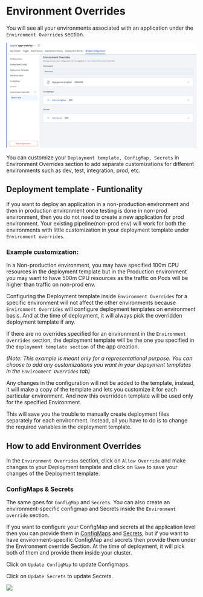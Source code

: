 # Environment Overrides

You will see all your environments associated with an application under the `Environment Overrides` section.

![](../../user-guide/creating-application/images/environment-override.png)


You can customize your `Deployment template, ConfigMap, Secrets` in Environment Overrides section to add separate customizations for different environments such as dev, test, integration, prod, etc.

## Deployment template - Funtionality

If you want to deploy an application in a non-production environment and then in production environment once testing is done in non-prod environment, then you do not need to create a new application for prod environment. Your existing pipeline\(non-prod env\) will work for both the environments with little customization in your deployment template under `Environment overrides`.

### Example customization:

In a Non-production environment, you may have specified 100m CPU resources in the deployment template but in the Production environment you may want to have 500m CPU resources as the traffic on Pods will be higher than traffic on non-prod env.

Configuring the Deployment template inside `Environment Overrides` for a specific environment will not affect the other environments because `Environment Overrides` will configure deployment templates on environment basis. And at the time of deployment, it will always pick the overridden deployment template if any.

If there are no overrides specified for an environment in the `Environment Overrides` section, the deployment template will be the one you specified in the `deployment template section` of the app creation.

*(Note: This example is meant only for a representational purpose. You can choose to add any customizations you want in your depoyment templates in the `Environment Overrides` tab)*

Any changes in the configuration will not be added to the template, instead, it will make a copy of the template and lets you customize it for each particular environment. And now this overridden template will be used only for the specified Environment.

This will save you the trouble to manually create deployment files separately for each environment. Instead, all you have to do is to change the required variables in the deployment template.

## How to add Environment Overrides

In the `Environment Overrides` section, click on `Allow Override` and make changes to your Deployment template and click on `Save` to save your changes of the Deployment template.

### ConfigMaps & Secrets

The same goes for `ConfigMap` and `Secrets`. You can also create an environment-specific configmap and Secrets inside the `Environment override` section.

If you want to configure your ConfigMap and secrets at the application level then you can provide them in [ConfigMaps](config-maps.md) and [Secrets](secrets.md), but if you want to have environment-specific ConfigMap and secrets then provide them under the Environment override Section. At the time of deployment, it will pick both of them and provide them inside your cluster.

Click on `Update ConfigMap` to update Configmaps.

Click on `Update Secrets` to update Secrets.

![](../../.gitbook/assets/arora4%20%282%29.gif)

